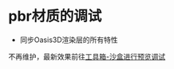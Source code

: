 # pbr材质的调试
* 同步Oasis3D渲染层的所有特性


不再维护，最新效果前往[工具箱-沙盒进行预览调试](https://tools.antfin-inc.com/o3-tools/sandbox)
